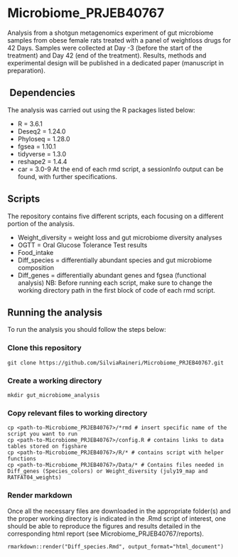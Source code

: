 # Microbiome_PRJEB40767
Analysis from a shotgun metagenomics experiment of gut microbiome samples from obese female rats treated with a panel of weightloss drugs for 42 Days. Samples were collected at Day -3 (before the start of the treatment) and Day 42 (end of the treatment). Results, methods and experimental design will be published in a dedicated paper (manuscript in preparation). 

##  Dependencies
The analysis was carried out using the R packages listed below:
- R = 3.6.1 
- Deseq2 = 1.24.0
- Phyloseq = 1.28.0 
- fgsea = 1.10.1
- tidyverse = 1.3.0 
- reshape2 = 1.4.4
- car = 3.0-9
At the end of each rmd script, a sessionInfo output can be found, with further specifications.

## Scripts 
The repository contains five different scripts, each focusing on a different portion of the analysis. 
- Weight_diversity =  weight loss and gut microbiome diversity analyses 
- OGTT = Oral Glucose Tolerance Test results
- Food_intake 
- Diff_species = differentially abundant species and gut microbiome composition
- Diff_genes = differentially abundant genes and fgsea (functional analysis)
NB: Before running each script, make sure to change the working directory path in the first block of code of each rmd script.

## Running the analysis
To run the analysis you should follow the steps below:

### Clone this repository 
`git clone https://github.com/SilviaRaineri/Microbiome_PRJEB40767.git` 

### Create a working directory
`mkdir gut_microbiome_analysis` 

### Copy relevant files to working directory
```
cp <path-to-Microbiome_PRJEB40767>/*rmd # insert specific name of the script you want to run
cp <path-to-Microbiome_PRJEB40767>/config.R # contains links to data tables stored on figshare
cp <path-to-Microbiome_PRJEB40767>/R/* # contains script with helper functions
cp <path-to-Microbiome_PRJEB40767>/Data/* # Contains files needed in Diff_genes (Species_colors) or Weight_diversity (july19_map and RATFAT04_weights)
```

### Render markdown
Once all the necessary files are downloaded in the appropriate folder(s) and the proper working directory is indicated in the .Rmd script of interest, one should be able to reproduce the figures and results detailed in the corresponding html report (see Microbiome_PRJEB40767/reports). 

`rmarkdown::render("Diff_species.Rmd", output_format="html_document")` 
